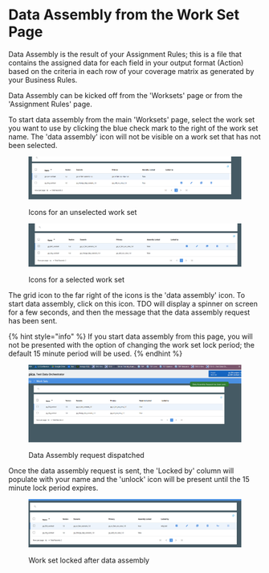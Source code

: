 # Data Assembly from the Work Set Page

Data Assembly is the result of your Assignment Rules; this is a file that contains the assigned data for each field in your output format (Action) based on the criteria in each row of your coverage matrix as generated by your Business Rules.

Data Assembly can be kicked off from the 'Worksets' page or from the 'Assignment Rules' page.

To start data assembly from the main 'Worksets' page, select the work set you want to use by clicking the blue check mark to the right of the work set name.  The 'data assembly' icon will not be visible on a work set that has not been selected.

<figure><img src="../../../../../.gitbook/assets/image (957).png" alt=""><figcaption><p>Icons for an unselected work set</p></figcaption></figure>

<figure><img src="../../../../../.gitbook/assets/image (958).png" alt=""><figcaption><p>Icons for a selected work set</p></figcaption></figure>

The grid icon to the far right of the icons is the 'data assembly' icon.  To start data assembly, click on this icon.  TDO will display a spinner on screen for a few seconds, and then the message that the data assembly request has been sent.

{% hint style="info" %}
If you start data assembly from this page, you will not be presented with the option of changing the work set lock period; the default 15 minute period will be used.
{% endhint %}

<figure><img src="../../../../../.gitbook/assets/image (959).png" alt=""><figcaption><p>Data Assembly request dispatched</p></figcaption></figure>

Once the data assembly request is sent, the 'Locked by' column will populate with your name and the 'unlock' icon will be present until the 15 minute lock period expires.

<figure><img src="../../../../../.gitbook/assets/image (960).png" alt=""><figcaption><p>Work set locked after data assembly</p></figcaption></figure>
